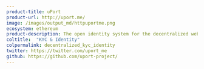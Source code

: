 ```yaml
---
product-title: uPort
product-url: http://uport.me/
image: /images/output_md/httpuportme.png
ecosystem: ethereum
product-description: The open identity system for the decentralized web.
coltitle:  "KYC & Identity"
colpermalink: decentralized_kyc_identity
twitter: https://twitter.com/uport_me
github: https://github.com/uport-project/
---
```

